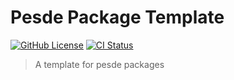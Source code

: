 # Pesde Package Template

[![GitHub License](https://img.shields.io/github/license/ewd3v/luau_noyield)](https://opensource.org/licenses/MIT)
[![CI Status](https://github.com/ewd3v/luau_noyield/actions/workflows/ci.yaml/badge.svg)](https://github.com/ewd3v/luau_noyield/actions/workflows/ci.yaml)

> A template for pesde packages

